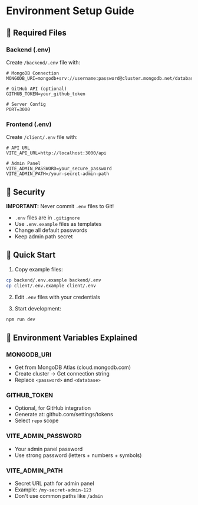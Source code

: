# Environment Setup Guide

## 📁 Required Files

### Backend (.env)
Create `/backend/.env` file with:

```env
# MongoDB Connection
MONGODB_URI=mongodb+srv://username:password@cluster.mongodb.net/database

# GitHub API (optional)
GITHUB_TOKEN=your_github_token

# Server Config
PORT=3000
```

### Frontend (.env)
Create `/client/.env` file with:

```env
# API URL
VITE_API_URL=http://localhost:3000/api

# Admin Panel
VITE_ADMIN_PASSWORD=your_secure_password
VITE_ADMIN_PATH=/your-secret-admin-path
```

## 🔐 Security

**IMPORTANT:** Never commit `.env` files to Git!

- `.env` files are in `.gitignore`
- Use `.env.example` files as templates
- Change all default passwords
- Keep admin path secret

## 🚀 Quick Start

1. Copy example files:
```bash
cp backend/.env.example backend/.env
cp client/.env.example client/.env
```

2. Edit `.env` files with your credentials

3. Start development:
```bash
npm run dev
```

## 📝 Environment Variables Explained

### MONGODB_URI
- Get from MongoDB Atlas (cloud.mongodb.com)
- Create cluster → Get connection string
- Replace `<password>` and `<database>`

### GITHUB_TOKEN
- Optional, for GitHub integration
- Generate at: github.com/settings/tokens
- Select `repo` scope

### VITE_ADMIN_PASSWORD
- Your admin panel password
- Use strong password (letters + numbers + symbols)

### VITE_ADMIN_PATH
- Secret URL path for admin panel
- Example: `/my-secret-admin-123`
- Don't use common paths like `/admin`
